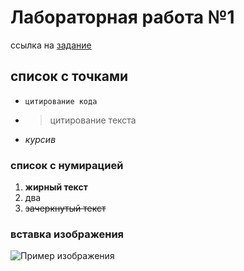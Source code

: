 # Лабораторная работа №1
ссылка на [задание](https://bit.ly/3sC1KGF)
## список с точками
- `цитирование кода`
- > цитирование текста
- *курсив*
### список с нумирацией
1. **жирный текст**
2. два
3. ~~зачеркнутый текст~~

### вставка изображения
![Пример изображения](https://img4.goodfon.com/original/1152x864/2/21/github-git-octocat-programming-code-it-logo.jpg)
